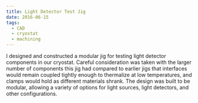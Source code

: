 ```yaml
---
title: Light Detector Test Jig
date: 2016-06-15
tags:
  - CAD
  - cryostat
  - machining
---
```


I designed and constructed a modular jig for testing light detector components in our cryostat. Careful consideration was taken with the larger number of components this jig had compared to earlier jigs that interfaces would remain coupled tightly enough to thermalize at low temperatures, and clamps would hold as different materials shrank. The design was built to be modular, allowing a variety of options for light sources, light detectors, and other configurations.


<!--more-->
